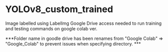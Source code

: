 # YOLOv8_custom_trained

Image labelled using LabelImg
Google Drive access needed to run training and testing commands on google colab ver. 

***Folder name in goodle drive has been renames from "Google Colab" => "Google_Colab" to prevent issues when specifying directory. ***
